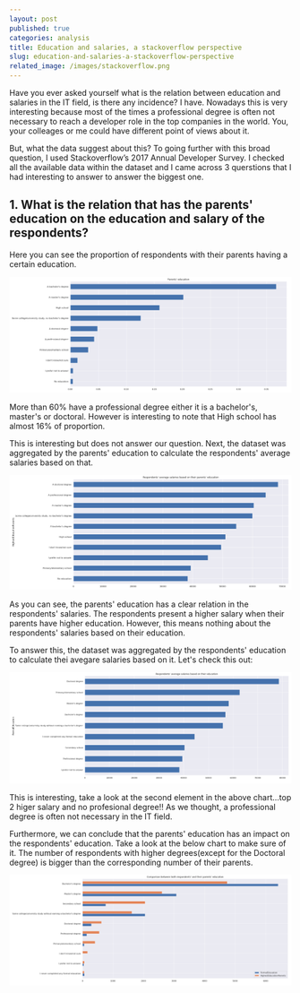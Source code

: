 ```yaml
---
layout: post
published: true
categories: analysis
title: Education and salaries, a stackoverflow perspective
slug: education-and-salaries-a-stackoverflow-perspective
related_image: /images/stackoverflow.png
---
```


Have you ever asked yourself what is the relation between education and salaries in the IT field, is there any incidence? I have.
Nowadays this is very interesting because most of the times a professional degree is often not necessary to reach a developer role in 
the top companies in the world. You, your colleages or me could have different point of views about it. 

But, what the data suggest about this? To going further with this broad question, I used Stackoverflow’s 2017 Annual Developer Survey.
I checked all the available data within the dataset and I came across 3 querstions that I had interesting to answer to answer the
biggest one.

## 1. What is the relation that has the parents' education on the education and salary of the respondents? 

Here you can see the proportion of respondents with their parents having a certain education. 

![First char](/images/stackoverflow2.png)

More than 60% have a professional degree either it is a bachelor's, master's or doctoral. However is interesting to note that 
High school has almost 16% of proportion.  

This is interesting but does not answer our question. Next, the dataset was aggregated by the parents' education to calculate
the respondents' average salaries based on that.

![Second char](/images/stackoverflow3.png)

As you can see, the parents' education has a clear relation in the respondents' salaries. The respondents present a higher salary 
when their parents have higher education. However, this means nothing about the respondents' salaries based on their education.

To answer this, the dataset was aggregated by the respondents' education to calculate thei avegare salaries based on it. Let's
check this out:

![Third char](/images/stackoverflow4.png)

This is interesting, take a look at the second element in the above chart...top 2 higer salary and no profesional degree!!
As we thought, a professional degree is often not necessary in the IT field. 

Furthermore, we can conclude that the parents' education has an impact on the respondents' education. Take a look at the below chart to make sure of it. 
The number of respondents with higher degrees(except for the Doctoral degree) is bigger than the corresponding number of their parents.

![Fourth char](/images/stackoverflow5.png)

